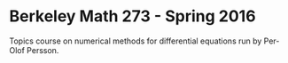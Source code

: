 # Berkeley Math 273 - Spring 2016

Topics course on numerical methods for differential equations run
by Per-Olof Persson.
